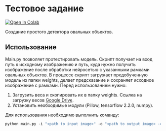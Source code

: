 # Тестовое задание
[![Open In Colab](https://colab.research.google.com/assets/colab-badge.svg)](https://colab.research.google.com/github/naburov/test-task/blob/master/%D0%A4%D0%BE%D1%80%D0%BF%D0%BE%D1%81%D1%82%2C_%D1%82%D0%B5%D1%81%D1%82%D0%BE%D0%B2%D0%BE%D0%B5_%D0%B7%D0%B0%D0%B4%D0%B0%D0%BD%D0%B8%D0%B5.ipynb)

Создание простого детектора овальных объектов. 

## Использование
Main.py позволяет протестировать модель. Скрипт получает на вход путь к исходному изображению и путь, куда нужно получить изображение после обработки нейросетью с указанными рамками овальных объектов. В процессе скрипт загружает предобученную модель из папки weights, делает предсказание и сохраняет исходное изображение с рамками. 
Перед использованием нужно:
1. Загрузить веса и скопировать их в папку weights. Ссылка на загрузку весов [Google Drive](https://drive.google.com/drive/folders/15UBqKx4wQ9Axi9x8ZS-CxnmjJJGCXOVA?usp=sharing).
2. Установить необходимые модули (Pillow, tensorflow 2.2.0, numpy).

Для использования необходимо выполнить команду: 
```python
python main.py -i "<path to input image>" -o "<path to output image> -c <confidence_threshhold>"
```
